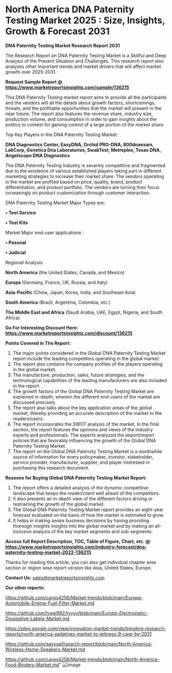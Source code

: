 # North America DNA Paternity Testing Market 2025 : Size, Insights, Growth & Forecast 2031

<strong>DNA Paternity Testing Market Research Report 2031</strong>

The Research Report on DNA Paternity Testing Market is a Skillful and Deep Analysis of the Present Situation and Challenges. This research report also analyzes other important trends and market drivers that will affect market growth over 2025-2031.

<strong>Request Sample Report @ <a href=https://www.marketreportsinsights.com/sample/136215>https://www.marketreportsinsights.com/sample/136215</a></strong>

This DNA Paternity Testing market report aims to provide all the participants and the vendors will all the details about growth factors, shortcomings, threats, and the profitable opportunities that the market will present in the near future. The report also features the revenue share, industry size, production volume, and consumption in order to gain insights about the politics to contest for gaining control of a large portion of the market share.

Top Key Players in the DNA Paternity Testing Market:

<strong>DNA Diagnostics Center, EasyDNA, Orchid PRO-DNA, 800dnaexam, LabCorp, Genetica Dna Laboratories, SwabTest, Metroplex, Texas DNA, Angelscope DNA Diagnostics</strong>

The DNA Paternity Testing Industry is severely competitive and fragmented due to the existence of various established players taking part in different marketing strategies to increase their market share. The vendors operating in the market are profiled based on price, quality, brand, product differentiation, and product portfolio. The vendors are turning their focus increasingly on product customization through customer interaction.

DNA Paternity Testing Market Major Types are:

<strong>• Test Service

• Test Kits</strong>

Market Major end-user applications :

<strong>• Pesonal

• Judicial</strong>

Regional Analysis

</u><strong><b>North America</b></strong> (the United States, Canada, and Mexico)

<strong><b>Europe </b></strong>(Germany, France, UK, Russia, and Italy)

<strong><b>Asia-Pacific</b></strong> (China, Japan, Korea, India, and Southeast Asia)

<strong><b>South America</b></strong> (Brazil, Argentina, Colombia, etc.)

<strong><b>The Middle East and Africa</b></strong> (Saudi Arabia, UAE, Egypt, Nigeria, and South Africa)

<strong>Go For Interesting Discount Here: <a href=https://www.marketreportsinsights.com/discount/136215>https://www.marketreportsinsights.com/discount/136215</a></strong>

<strong>Points Covered in The Report:</strong>
<ol>
  <li>The major points considered in the Global DNA Paternity Testing Market report include the leading competitors operating in the global market.</li>
  <li>The report also contains the company profiles of the players operating in the global market.</li>
  <li>The manufacture, production, sales, future strategies, and the technological capabilities of the leading manufacturers are also included in the report.</li>
  <li>The growth factors of the Global DNA Paternity Testing Market are explained in-depth, wherein the different end-users of the market are discussed precisely.</li>
  <li>The report also talks about the key application areas of the global market, thereby providing an accurate description of the market to the readers/users.</li>
  <li>The report incorporates the SWOT analysis of the market. In the final section, the report features the opinions and views of the industry experts and professionals. The experts analyzed the export/import policies that are favorably influencing the growth of the Global DNA Paternity Testing Market.</li>
  <li>The report on the Global DNA Paternity Testing Market is a worthwhile source of information for every policymaker, investor, stakeholder, service provider, manufacturer, supplier, and player interested in purchasing this research document.</li>
</ol>
<strong>Reasons for Buying Global DNA Paternity Testing Market Report:</strong>

<ol>
  <li>The report offers a detailed analysis of the dynamic competitive landscape that keeps the reader/client well ahead of the competitors.</li>
  <li>It also presents an in-depth view of the different factors driving or restraining the growth of the global market.</li>
  <li>The Global DNA Paternity Testing Market report provides an eight-year forecast evaluated on the basis of how the market is estimated to grow.</li>
  <li>It helps in making aware business decisions by having providing thorough insights insights into the global market and by making an all-inclusive analysis of the key market segments and sub-segments.</li>
</ol>
<strong>Access full Report Description, TOC, Table of Figure, Chart, etc. @ <a href=https://www.marketreportsinsights.com/industry-forecast/dna-paternity-testing-market-2022-136215>https://www.marketreportsinsights.com/industry-forecast/dna-paternity-testing-market-2022-136215</a></strong>


Thanks for reading this article; you can also get individual chapter wise section or region wise report version like Asia, United States, Europe.

<strong>Contact Us:</strong>
sales@marketreportsinsights.com

<strong>Our other reports:</strong>

<a href=https://github.com/cargo4256/Market-trends/blob/main/Europe-Automobile-Engine-Fuel-Filter-Market.md>https://github.com/cargo4256/Market-trends/blob/main/Europe-Automobile-Engine-Fuel-Filter-Market.md</a>

<a href=https://github.com/tyagi992/tyyyy/blob/main/Europe-Electrostatic-Dissipative-Labels-Market.md>https://github.com/tyagi992/tyyyy/blob/main/Europe-Electrostatic-Dissipative-Labels-Market.md</a>

<a href=https://sites.google.com/view/innovation-market-trends/trending-research-reports/north-america-sedatives-market-to-witness-9-cagr-by-2031>https://sites.google.com/view/innovation-market-trends/trending-research-reports/north-america-sedatives-market-to-witness-9-cagr-by-2031</a>

<a href=https://github.com/sayysaif/search-report/blob/main/North-America-Wireless-Home-Speakers-Market.md>https://github.com/sayysaif/search-report/blob/main/North-America-Wireless-Home-Speakers-Market.md</a>

<a href=https://github.com/cargo4256/Market-trends/blob/main/North-America-Food-Binders-Market.md>https://github.com/cargo4256/Market-trends/blob/main/North-America-Food-Binders-Market.md</a>"
![image](https://github.com/user-attachments/assets/8d329b6c-a28c-49f0-a432-bf818cb923da)
